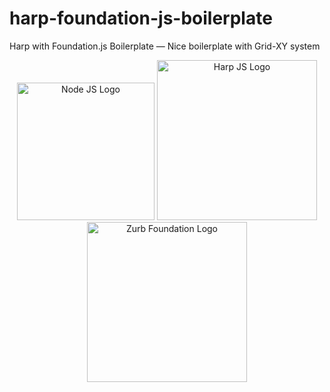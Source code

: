 # harp-foundation-js-boilerplate




<p>Harp with Foundation.js Boilerplate — Nice boilerplate with Grid-XY system</p>

<p align="center">
  <img src="https://www.netgains.org/wp-content/uploads/2014/01/node_js.png" width="220" title="Node JS Logo">
  <img src="http://sintaxi.com/assets/img/harp-banner.svg" width="256" title="Harp JS Logo">
  <img src="https://foundation.zurb.com/assets/img/learn/features/svgs/code-reduction-01.svg" width="256" title="Zurb Foundation Logo">
</p>